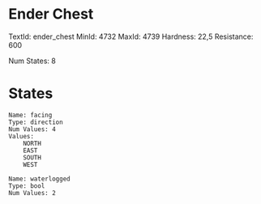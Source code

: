 # Ender Chest
TextId: ender_chest
MinId: 4732
MaxId: 4739
Hardness: 22,5
Resistance: 600

Num States: 8
# States
```
Name: facing
Type: direction
Num Values: 4
Values:
    NORTH
    EAST
    SOUTH
    WEST

Name: waterlogged
Type: bool
Num Values: 2
```